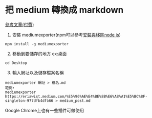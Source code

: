 # 把 medium 轉換成 markdown
[參考文章(付費)](https://macropus.medium.com/export-your-medium-posts-to-markdown-b5ccc8cb0050)
1. 安裝 mediumexporter(npm可以參考[安裝與移除node.js](https://github.com/EriaWist/My_Article/blob/main/nod.js/%E5%AE%89%E8%A3%9D%E8%88%87%E7%A7%BB%E9%99%A4.md))
``` npm
npm install -g mediumexporter
```
2. 移動到要儲存的地方 ex:桌面

``` cml
cd Desktop
```
3. 輸入網址以及儲存檔案名稱

```
mediumexporter 網址 > 檔名.md
範例: 
mediumexporter https://eriawist.medium.com/%E5%96%AE%E4%BE%8B%E6%A8%A1%E5%BC%8F-singleton-977dfb4dfb66 > medium_post.md
```
Google Chrome上也有一些插件可做使用